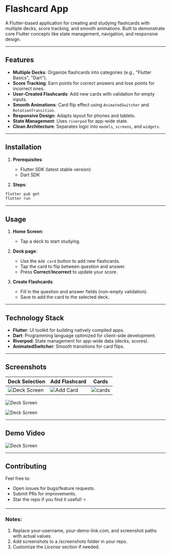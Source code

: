 # Flashcard App

A Flutter-based application for creating and studying flashcards with multiple decks, score tracking, and smooth animations. Built to demonstrate core Flutter concepts like state management, navigation, and responsive design.

---

## Features

- **Multiple Decks**: Organize flashcards into categories (e.g., "Flutter Basics", "Dart").
- **Score Tracking**: Earn points for correct answers and lose points for incorrect ones.
- **User-Created Flashcards**: Add new cards with validation for empty inputs.
- **Smooth Animations**: Card flip effect using `AnimatedSwitcher` and `RotationTransition`.
- **Responsive Design**: Adapts layout for phones and tablets.
- **State Management**: Uses `riverpod` for app-wide state.
- **Clean Architecture**: Separates logic into `models`, `screens`, and `widgets`.

---

## Installation

1. **Prerequisites**:

   - Flutter SDK (latest stable version)
   - Dart SDK

2. **Steps**:

```bash
flutter pub get
flutter run
```

---

## Usage

1. **Home Screen**:
   - Tap a deck to start studying.

2. **Deck page**:
   - Use the `Add card` button to add new flashcards. 
   - Tap the card to flip between question and answer.
   - Press **Correct**/**Incorrect** to update your score.

4. **Create Flashcards**:
   - Fill in the question and answer fields (non-empty validation).
   - Save to add the card to the selected deck.

---

## Technology Stack

- **Flutter**: UI toolkit for building natively compiled apps.
- **Dart**: Programming language optimized for client-side development.
- **Riverpod**: State management for app-wide data (decks, scores).
- **AnimatedSwitcher**: Smooth transitions for card flips.

---

## Screenshots

| Deck Selection                        | Add Flashcard                      | Cards                           |
|---------------------------------------|------------------------------------|---------------------------------|
| ![Deck Screen](screenshots/img_3.png) | ![Add Card](screenshots/img_5.png) | ![cards](screenshots/img_4.png) |

![Deck Screen](screenshots/img_6.png)

![Deck Screen](screenshots/img_7.png)

---

## Demo Video

![Deck Screen](screenshots/Recording.gif)

---

## Contributing

Feel free to:

- Open issues for bugs/feature requests.
- Submit PRs for improvements.
- Star the repo if you find it useful! ⭐

---

### Notes:

1. Replace your-username, your-demo-link.com, and screenshot paths with actual values.
2. Add screenshots to a /screenshots folder in your repo.
3. Customize the _License_ section if needed.
